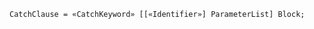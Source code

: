 <!-- This file is generated automatically by infrastructure scripts. Please don't edit by hand. -->

```{ .ebnf .slang-ebnf #CatchClause }
CatchClause = «CatchKeyword» [[«Identifier»] ParameterList] Block;
```
